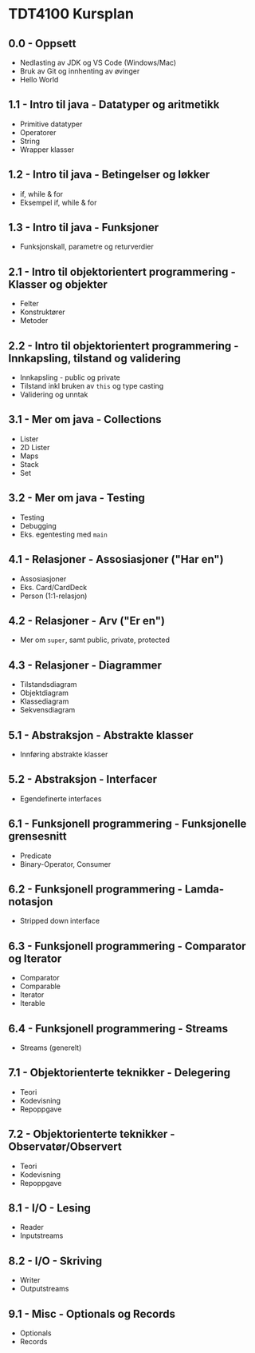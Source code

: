 # TDT4100 Kursplan

## 0.0 - Oppsett

- Nedlasting av JDK og VS Code (Windows/Mac)
- Bruk av Git og innhenting av øvinger
- Hello World

## 1.1 - Intro til java - Datatyper og aritmetikk

- Primitive datatyper
- Operatorer
- String
- Wrapper klasser

## 1.2 - Intro til java - Betingelser og løkker

- if, while & for
- Eksempel if, while & for

## 1.3 - Intro til java - Funksjoner

- Funksjonskall, parametre og returverdier

## 2.1 - Intro til objektorientert programmering - Klasser og objekter

- Felter
- Konstruktører
- Metoder

## 2.2 - Intro til objektorientert programmering - Innkapsling, tilstand og validering

- Innkapsling - public og private
- Tilstand inkl bruken av `this` og type casting
- Validering og unntak

## 3.1 - Mer om java - Collections

- Lister
- 2D Lister
- Maps
- Stack
- Set

## 3.2 - Mer om java - Testing

- Testing
- Debugging
- Eks. egentesting med `main`

## 4.1 - Relasjoner - Assosiasjoner ("Har en")

- Assosiasjoner
- Eks. Card/CardDeck
- Person (1:1-relasjon)

## 4.2 - Relasjoner - Arv ("Er en")

- Mer om `super`, samt public, private, protected

## 4.3 - Relasjoner - Diagrammer

- Tilstandsdiagram
- Objektdiagram
- Klassediagram
- Sekvensdiagram

## 5.1 - Abstraksjon - Abstrakte klasser

- Innføring abstrakte klasser

## 5.2 - Abstraksjon - Interfacer

- Egendefinerte interfaces

## 6.1 - Funksjonell programmering - Funksjonelle grensesnitt

- Predicate
- Binary-Operator, Consumer

## 6.2 - Funksjonell programmering - Lamda-notasjon

- Stripped down interface

## 6.3 - Funksjonell programmering - Comparator og Iterator

- Comparator
- Comparable
- Iterator
- Iterable

## 6.4 - Funksjonell programmering - Streams

- Streams (generelt)

## 7.1 - Objektorienterte teknikker - Delegering

- Teori
- Kodevisning
- Repoppgave

## 7.2 - Objektorienterte teknikker - Observatør/Observert

- Teori
- Kodevisning
- Repoppgave

## 8.1 - I/O - Lesing

- Reader
- Inputstreams

## 8.2 - I/O - Skriving

- Writer
- Outputstreams

## 9.1 - Misc - Optionals og Records

- Optionals
- Records